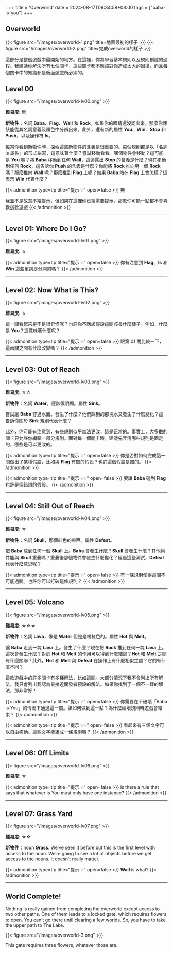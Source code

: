 +++
title = 'Overworld'
date = 2024-08-17T09:34:58+08:00
tags = ["baba-is-you"]
+++

## Overworld

{{< figure src="/images/overworld-1.png" title=地圖最初的樣子 >}}
{{< figure src="/images/overworld-2.png" title=完成overworld的樣子 >}}

這部分是整個遊戲中最開始的地方。在這裡，你將學習基本規則以及規則創建的過程。我建議你解決所有七個關卡，這些關卡都不應該對你造成太大的困擾，而且每個關卡中的知識都是後面遊戲所必須的。

## Level 00

{{< figure src="/images/overworld-lv00.png" >}}

**難易度**: 無

**新物件**：名詞 **Baba**、**Flag**、**Wall** 和 **Rock**。如果你的眼睛還沒認出來，那麼你應該能從其名詞意義及顏色中分辨出來。此外，還有新的屬性 **You**、**Win**、**Stop** 和 **Push**，以及操作符 **Is**。

每當你看到新物件時，探索這些新物件的含義是很重要的。每個規則都是以「名詞 Is 屬性」的形式拼寫，這意味著什麼？嘗試移動看看。哪個物件會移動？這可能是 **You** 嗎？將 **Baba** 移動到任何 **Wall**，這透露出 **Stop** 的含義是什麼？現在移動到任何 **Rock**，這告訴你 **Push** 的含義是什麼？你能將 **Rock** 推向另一個 **Rock** 嗎？那麼推向 **Wall** 呢？那麼推到 **Flag** 上呢？如果 **Baba** 站在 **Flag** 上會怎樣？這表示 **Win** 代表什麼？

{{< admonition type=tip title="提示 💡" open=false >}}
無

我並不是故意不給提示，但如果在這裡你已經需要提示，那麼你可能一點都不會喜歡這款遊戲
{{< /admonition >}}

___

## Level 01: Where Do I Go?

{{< figure src="/images/overworld-lv01.png" >}}

**難易度**: ☆

{{< admonition type=tip title="提示 💡" open=false >}}
你有注意到 **Flag**、**Is** 和 **Win** 這些單詞是分開的嗎？
{{< /admonition >}}

___

## Level 02: Now What is This?

{{< figure src="/images/overworld-lv02.png" >}}

**難易度**: ☆

這一關看起來是不是很奇怪呢？也許你不應該假設這關該長什麼樣子。例如，什麼是 **You**？這意味著什麼呢？

{{< admonition type=tip title="提示 💡" open=false >}}
跟第 01 關比較一下，這兩關之間有什麼改變嗎？
{{< /admonition >}}


___

## Level 03: Out of Reach

{{< figure src="/images/overworld-lv03.png" >}}

**難易度**: ☆☆

**新物件**：名詞 **Water**，應該很明顯。屬性 **Sink**。

嘗試讓 **Baba** 穿過水面。發生了什麼？他們踩到的那塊水又發生了什麼變化？這告訴你關於 **Sink** 規則代表什麼？

此外，你可能有注意到，有些規則似乎無法更改，這是正常的。事實上，大多數的關卡只允許你編輯一部分規則。面對每一個關卡時，建議先弄清哪些規則是固定的，哪些是可以更改的。

{{< admonition type=tip title="提示 💡" open=false >}}
你是否對如何完成這一關做出了某種假設，比如與 **Flag** 有關的假設？也許這個假設是錯的。
{{< /admonition >}}

{{< admonition type=tip title="提示 💡💡" open=false >}}
要讓 **Baba** 碰到 **Flag** 也許是個錯誤的假設。
{{< /admonition >}}

___

## Level 04: Still Out of Reach

{{< figure src="/images/overworld-lv04.png" >}}

**難易度**: ☆

**新物件**：名詞 **Skull**，那個紅色的東西。屬性 **Defeat**。

把 **Baba** 放到任何一個 **Skull** 上。**Baba** 會發生什麼？**Skull** 會發生什麼？其他物件能與 **Skull** 重疊嗎？重疊後那個物件會發生什麼變化？經過這些測試，**Defeat** 代表什麼意思呢？

{{< admonition type=tip title="提示 💡" open=false >}}
有一條規則使得這關不可能過關。也許你可以打破這條規則？
{{< /admonition >}}

___

## Level 05: Volcano

{{< figure src="/images/overworld-lv05.png" >}}

**難易度**: ☆☆☆

**新物件**：名詞 **Lava**，像是 **Water** 但是是橘紅色的。屬性 **Hot** 與 **Melt**。

讓 **Baba** 走到一塊 **Lava** 上。發生了什麼？現在把 **Rock** 推到任何一塊 **Lava** 上。這次會發生什麼？對於 **Hot** 和 **Melt** 的作用可以得到什麼結論？**Hot** 和 **Melt** 之間有什麼關聯？此外，**Hot** 和 **Melt** 與 **Defeat** 在操作上有什麼相似之處？它們有什麼不同？

這款遊戲中的許多關卡有多種解法，比如這關。大部分情況下我不會列出所有解法，我只會列出我認為最接近開發者預設的解法。如果你找到了一個不一樣的解法，那非常好！

{{< admonition type=tip title="提示 💡" open=false >}}
你需要在不破壞「Baba is You」的情況下通過這一關。該如何做到這一點？為什麼破壞規則時遊戲會結束？
{{< /admonition >}}

{{< admonition type=tip title="提示 💡💡" open=false >}}
看起來有三個文字可以自由移動。這些文字能組成一條規則嗎？
{{< /admonition >}}

___

## Level 06: Off Limits

{{< figure src="/images/overworld-lv06.png" >}}

**難易度**: ☆

{{< admonition type=tip title="提示 💡" open=false >}}
Is there a rule that says that whatever is You must only have one instance?
{{< /admonition >}}

___

## Level 07: Grass Yard

{{< figure src="/images/overworld-lv07.png" >}}

**難易度**: ☆☆

**新物件**：noun **Grass**. We’ve seen it before but this is the first level with access to the noun. We’re going to see a lot of objects before we get access to the nouns. It doesn’t really matter.

{{< admonition type=tip title="提示 💡" open=false >}}
**Wall** is what?
{{< /admonition >}}

___

## World Complete!

Nothing is really gained from completing the overworld except access to two other paths. One of them leads to a locked gate, which requires flowers to open. You can’t go there until clearing a few worlds. So, you have to take the upper path to The Lake.

{{< figure src="/images/overworld-3.png" >}}

This gate requires three flowers, whatever those are.
